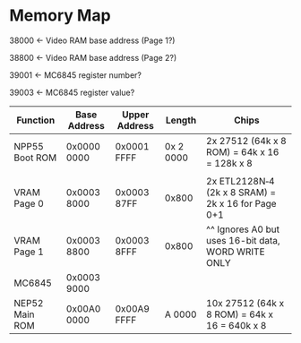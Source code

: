 # Memory Map

38000 <- Video RAM base address (Page 1?)

38800 <- Video RAM base address (Page 2?)

39001 <- MC6845 register number?

39003 <- MC6845 register value?

| Function       | Base Address | Upper Address | Length    | Chips                                               |
| -------------- | ------------ | ------------- | --------- | --------------------------------------------------- |
| NPP55 Boot ROM | 0x0000 0000  | 0x0001 FFFF   | 0x 2 0000 | 2x 27512 (64k x 8 ROM) = 64k x 16 = 128k x 8        |
|                |              |               |           |                                                     |
| VRAM Page 0    | 0x0003 8000  | 0x0003 87FF   | 0x800     | 2x ETL2128N‑4 (2k x 8 SRAM) = 2k x 16 for Page 0+1  |
| VRAM Page 1    | 0x0003 8800  | 0x0003 8FFF   | 0x800     | ^^ Ignores A0 but uses 16-bit data, WORD WRITE ONLY |
| MC6845         | 0x0003 9000  |               |           |                                                     |
| NEP52 Main ROM | 0x00A0 0000  | 0x00A9 FFFF   | A 0000    | 10x 27512 (64k x 8 ROM) = 64k x 16 = 640k x 8       |